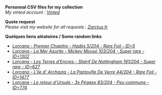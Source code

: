 **Personnal CSV files for my collection**  
*My vinted account : [Vinted](https://www.vinted.fr/member/223153477)*

**Quote request**  
*Please visit my website for all requests : [Zarctus.fr](https://www.zarctus.fr/)*


**Quelques liens aléatoires / Some random links**
- *[Lorcana - Premier Chapitre - Hadès 5/204 - Rare Foil - ID=5](https://www.vinted.fr/items/5872054717-lorcana-premier-chapitre-hades-5204-rare-foil-id5)*
- *[Lorcana - La Mer Azurite - Mickey Mouse 103/204 - Super rare - ID=1302](https://www.vinted.fr/items/6404404580-lorcana-la-mer-azurite-mickey-mouse-103204-super-rare-id1302)*
- *[Lorcana - Les Terres d'Encres - Shérif De Nottingham 191/204 - Super rare - ID=627](https://www.vinted.fr/items/6085017818-lorcana-les-terres-dencres-sherif-de-nottingham-191204-super-rare-id627)*
- *[Lorcana - L'ile d' Archazia - La Pantoufle De Verre 44/204 - Rare Foil - ID=1477](https://www.vinted.fr/items/6069935856-lorcana-lile-d-archazia-la-pantoufle-de-verre-44204-rare-foil-id1477)*
- *[Lorcana - Le retour d'Ursula - 3x Pégase 83/204 - Peu commune - ID=774](https://www.vinted.fr/items/6415108025-lorcana-le-retour-dursula-3x-pegase-83204-peu-commune-id774)*
